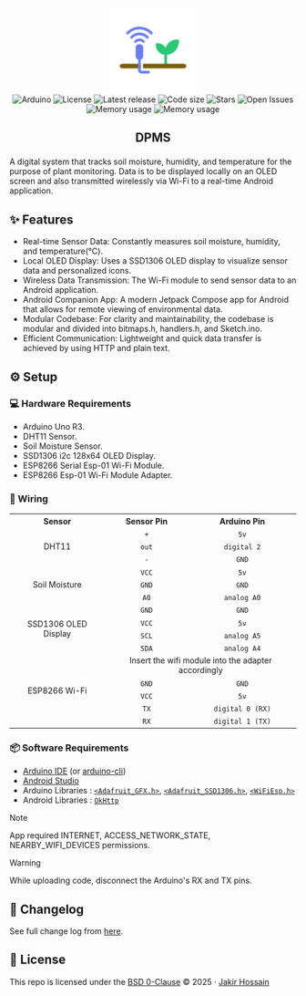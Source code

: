 <p align="center">
    <img alt="DPMS icon" width="150" height="150" src="./res/icon.svg" /><br>
    <img alt="Arduino" src="https://img.shields.io/badge/Project-Arduino-brightgreen?style=for-the-badge&color=6fccf3&logoColor=D9E0EE&labelColor=302D41" />
    <img alt="License" src="https://img.shields.io/github/license/StecJR/dpms?style=for-the-badge&color=8bd5ca&labelColor=302d41" />
    <img alt="Latest release" src="https://img.shields.io/github/v/release/StecJR/dpms?style=for-the-badge&color=9abaff&logoColor=d9e0ee&labelColor=302d41&sort=semver" />
    <img alt="Code size" src="https://img.shields.io/github/languages/code-size/StecJR/dpms?style=for-the-badge&color=f5e0dc&labelColor=302d41" />
    <img alt="Stars" src="https://img.shields.io/github/stars/StecJR/dpms?style=for-the-badge&color=c69ff5&labelColor=302d41" />
    <img alt="Open Issues" src="https://img.shields.io/github/issues/StecJR/dpms?style=for-the-badge&color=ee999f&labelColor=302d41" />
    <img alt="Memory usage" src="https://img.shields.io/badge/Program%20Storage-93%25-orange?style=for-the-badge&color=ddb6f2&labelColor=302d41" />
    <img alt="Memory usage" src="https://img.shields.io/badge/Dynamic%20Memory-38%25-orange?style=for-the-badge&color=c9cbff&labelColor=302d41" />
</p>

<h2><p align="center">DPMS</p></h2>

A digital system that tracks soil moisture, humidity, and temperature for the purpose of plant monitoring. Data is to be displayed locally on an OLED screen and also transmitted wirelessly via Wi-Fi to a real-time Android application.

## ✨ Features
- Real-time Sensor Data: Constantly measures soil moisture, humidity, and temperature(°C).
- Local OLED Display: Uses a SSD1306 OLED display to visualize sensor data and personalized icons.
- Wireless Data Transmission: The Wi-Fi module to send sensor data to an Android application.
- Android Companion App: A modern Jetpack Compose app for Android that allows for remote viewing of environmental data.
- Modular Codebase: For clarity and maintainability, the codebase is modular and divided into bitmaps.h, handlers.h, and Sketch.ino.
- Efficient Communication: Lightweight and quick data transfer is achieved by using HTTP and plain text.

## ⚙️ Setup
### 💻 Hardware Requirements
- Arduino Uno R3.
- DHT11 Sensor.
- Soil Moisture Sensor.
- SSD1306 i2c 128x64 OLED Display.
- ESP8266 Serial Esp-01 Wi-Fi Module.
- ESP8266 Esp-01 Wi-Fi Module Adapter.
### 🔌 Wiring
<table>
    <tr align="center">
        <th>Sensor</th>
        <th>Sensor Pin</th>
        <th>Arduino Pin</th>
    </tr>
    <tr align="center">
        <td rowspan="3">DHT11</td>
        <td><code>+</code></td>
        <td><code>5v</code></td>
    </tr>
    <tr align="center">
        <td><code>out</code></td>
        <td><code>digital 2</code></td>
    </tr>
    <tr align="center">
        <td><code>-</code></td>
        <td><code>GND</code></td>
    </tr>
    <tr align="center">
        <td rowspan="3">Soil Moisture</td>
        <td><code>VCC</code></td>
        <td><code>5v</code></td>
    </tr>
    <tr align="center">
        <td><code>GND</code></td>
        <td><code>GND</code></td>
    </tr>
    <tr align="center">
        <td><code>A0</code></td>
        <td><code>analog A0</code></td>
    </tr>
    <tr align="center">
        <td rowspan="4">SSD1306 OLED Display</td>
        <td><code>GND</code></td>
        <td><code>GND</code></td>
    </tr>
    <tr align="center">
        <td><code>VCC</code></td>
        <td><code>5v</code></td>
    </tr>
    <tr align="center">
        <td><code>SCL</code></td>
        <td><code>analog A5</code></td>
    </tr>
    <tr align="center">
        <td><code>SDA</code></td>
        <td><code>analog A4</code></td>
    </tr>
    <tr align="center">
        <td rowspan="5">ESP8266 Wi-Fi</td>
        <td colspan="2">Insert the wifi module into the adapter accordingly</td>
    </tr>
    <tr align="center">
        <td><code>GND</code></td>
        <td><code>GND</code></td>
    </tr>
    <tr align="center">
        <td><code>VCC</code></td>
        <td><code>5v</code></td>
    </tr>
    <tr align="center">
        <td><code>TX</code></td>
        <td><code>digital 0 (RX)</code></td>
    </tr>
    <tr align="center">
        <td><code>RX</code></td>
        <td><code>digital 1 (TX)</code></td>
    </tr>
</table>

### 📦 Software Requirements
- [Arduino IDE](https://www.arduino.cc/en/software/) (or [arduino-cli](https://github.com/arduino/arduino-cli/releases/))
- [Android Studio](https://developer.android.com/studio/)
- Arduino Libraries : [`<Adafruit_GFX.h>`](https://docs.arduino.cc/libraries/adafruit-gfx-library/#Releases), [`<Adafruit_SSD1306.h>`](https://docs.arduino.cc/libraries/adafruit-ssd1306/#Releases), [`<WiFiEsp.h>`](https://docs.arduino.cc/libraries/wifiesp/#Releases)
- Android Libraries : [`OkHttp`](https://square.github.io/okhttp/#releases)

> [!NOTE]
> App required INTERNET, ACCESS_NETWORK_STATE, NEARBY_WIFI_DEVICES permissions.

> [!WARNING]
> While uploading code, disconnect the Arduino's RX and TX pins.

## 📝 Changelog
See full change log from [here](https://github.com/StecJR/dpms/blob/main/CHANGELOG.md).

## 📜 License
This repo is licensed under the [BSD 0-Clause](https://github.com/StecJR/dpms/blob/main/LICENSE) © 2025 · [Jakir Hossain](https://github.com/StecJR)